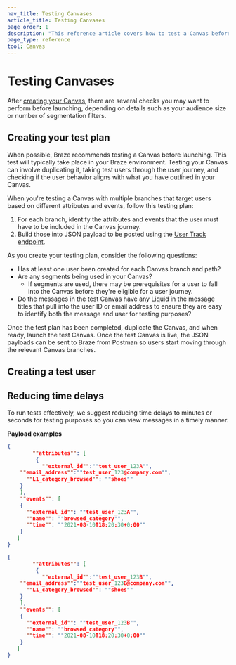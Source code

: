 ```yaml
---
nav_title: Testing Canvases
article_title: Testing Canvases
page_order: 1
description: "This reference article covers how to test a Canvas before launch."
page_type: reference
tool: Canvas
---
```


# Testing Canvases

After [creating your Canvas]({{site.baseurl}}/user_guide/engagement_tools/canvas/create_a_canvas/create_a_canvas/), there are several checks you may want to perform before launching, depending on details such as your audience size or number of segmentation filters.

## Creating your test plan

When possible, Braze recommends testing a Canvas before launching. This test will typically take place in your Braze environment. Testing your Canvas can involve duplicating it, taking test users through the user journey, and checking if the user behavior aligns with what you have outlined in your Canvas. 

When you're testing a Canvas with multiple branches that target users based on different attributes and events, follow this testing plan:

1. For each branch, identify the attributes and events that the user must have to be included in the Canvas journey.
2. Build those into JSON payload to be posted using the [User Track endpoint]({{site.baseurl}}/api/endpoints/user_data/post_user_track/).

As you create your testing plan, consider the following questions:
- Has at least one user been created for each Canvas branch and path?
- Are any segments being used in your Canvas? 
	- If segments are used, there may be prerequisites for a user to fall into the Canvas before they're eligible for a user journey.
- Do the messages in the test Canvas have any Liquid in the message titles that pull into the user ID or email address to ensure they are easy to identify both the message and user for testing purposes?

Once the test plan has been completed, duplicate the Canvas, and when ready, launch the test Canvas. Once the test Canvas is live, the JSON payloads can be sent to Braze from Postman so users start moving through the relevant Canvas branches. 

## Creating a test user

## Reducing time delays

To run tests effectively, we suggest reducing time delays to minutes or seconds for testing purposes so you can view messages in a timely manner. 

**Payload examples**

```json
{
        ""attributes"": [ 
         {
           ""external_id"":""test_user_123A"",
    ""email_address"":""test_user_123@company.com"",
      ""L1_category_browsed"": ""shoes""
    }
    ],
    ""events"": [
    {
      ""external_id"": ""test_user_123A"",
      ""name"": ""browsed_category"",
      ""time"": ""2021-08-10T18:20:30+0:00""
    }  
   ]
}
```

```json
{
        ""attributes"": [ 
         {
           ""external_id"":""test_user_123B"",
    ""email_address"":""test_user_123B@company.com"",
      ""L1_category_browsed"": ""shoes""
    }
    ],
    ""events"": [
    {
      ""external_id"": ""test_user_123B"",
      ""name"": ""browsed_category"",
      ""time"": ""2021-08-10T18:20:30+0:00""
    }  
   ]
}
```

